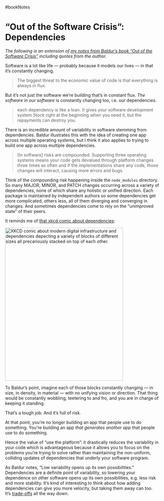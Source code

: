 #bookNotes

# “Out of the Software Crisis”: Dependencies

_The following is an extension of [my notes from Baldur’s book “Out of the Software Crisis”](https://blog.jim-nielsen.com/2023/book-notes-out-of-the-software-crisis/) including quotes from the author._

Software is a lot like life — probably because it models our lives — in that it’s constantly changing.

> The biggest threat to the economic value of code is that everything is always in flux.

But it’s not just the software we’re building that’s in constant flux. _The software in our software_ is constantly changing too, i.e. our dependencies.

> each dependency is like a loan. It gives your software development system Stock right at the beginning when you need it, but the repayments can destroy you.

There is an incredible amount of variability in software stemming from dependencies. Baldur illustrates this with the idea of creating one app across multiple operating systems, but I think it also applies to trying to build one app across multiple dependencies.

> [In software] risks are compounded. Supporting three operating systems means your code gets devalued through platform changes three times as often and if the implementations share any code, those changes will interact, causing more errors and bugs. 

Think of the compounding risk happening inside the `node_modules` directory. So many MAJOR, MINOR, and PATCH changes occurring across a variety of dependencies, none of which share any holistic or unified direction. Each package is maintained by independent authors so some dependencies get more complicated, others less, all of them diverging and converging in changes. And sometimes dependencies come to rely on the “unimproved state” of their peers.

It reminds me of [that xkcd comic about dependencies](https://xkcd.com/2347/):

<img src="https://imgs.xkcd.com/comics/dependency_2x.png" width="385" height="499" alt="XKCD comic about modern digital infrastructure and dependencies depecting a variety of blocks of different sizes all precariously stacked on top of each other.">

To Baldur’s point, imagine each of those blocks constantly changing — in size, in density, in material — with no unifying vision or direction. That thing would be constantly wobbling, teetering to and fro, and you are in charge of keeping it standing. 

That’s a tough job. And it’s full of risk.

At that point, you’re no longer building an app that people use to do something. You're building an app _that generates another app_ that people use to do something.

Hence the value of “use the platform”: it drastically reduces the variability in your code which is advantageous because it allows you to focus on the problems you’re trying to solve rather than maintaining the non-uniform, colliding updates of dependencies that underly your software program.

As Baldur notes, “Low variability opens up its own possibilities.” Dependencies are a definite point of variability, so lowering your dependence on other software opens up its own possibilities, e.g. less risk and more stability. It’s kind of interesting to think about how adding dependencies can give you more velocity, but taking them away can too. It’s [trade-offs](https://tech.sagesure.com/blog/2021-11-30-design-systems-and-trade-offs/) all the way down.

